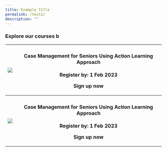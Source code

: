 ```yaml
---
title: Example Title
permalink: /test2/
description: ""
---
```

<h3><b>Explore our courses b</b></h3>

<table>
	<tr>
	<th><img src ="https://d33wubrfki0l68.cloudfront.net/e85eaca82bc23935d8f19586ce6f89f49020d0a2/e0cc2/images/website-grid.png"></th><th><h4>Case Management for Seniors Using Action Learning Approach</h4><p>Register by: 1 Feb 2023</p><p>Sign up now</p>
	</tr>
	<tr>
		<th><img src ="https://d33wubrfki0l68.cloudfront.net/e85eaca82bc23935d8f19586ce6f89f49020d0a2/e0cc2/images/website-grid.png"></th><th><h4>Case Management for Seniors Using Action Learning Approach</h4><p>Register by: 1 Feb 2023</p><p>Sign up now</p>
	</tr>
	
	
</table>
